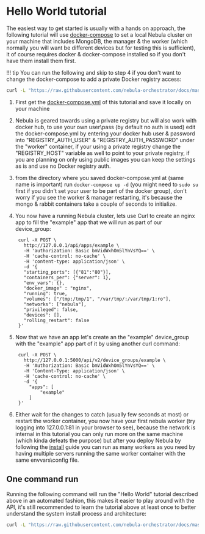 # Hello World tutorial

The easiest way to get started is usually with a hands on approach, the following tutorial will use [docker-compose](https://docs.docker.com/compose/) to set a local Nebula cluster on your machine that includes MongoDB, the manager & the worker (which normally you will want be different devices but for testing this is sufficient), it of course requires docker & docker-compose installed so if you don't have them install them first.

!!! tip
    You can run the following and skip to step 4 if you don't want to change the docker-compose to add a private Docker registry access:
    
```bash
curl -L "https://raw.githubusercontent.com/nebula-orchestrator/docs/master/examples/hello-world/docker-compose.yml" -o docker-compose.yml && sudo docker-compose up -d
```


1. First get the [docker-compose.yml](https://github.com/nebula-orchestrator/docs/blob/master/examples/hello-world/docker-compose.yml) of this tutorial and save it locally on your machine
2. Nebula is geared towards using a private registry but will also work with docker hub, to use your own user\pass (by default no auth is used) edit the docker-compose.yml by entering your docker hub user & password into "REGISTRY_AUTH_USER" & "REGISTRY_AUTH_PASSWORD" under the "worker" container, if your using a private registry change the "REGISTRY_HOST" variable as well to point to your private registry, if you are planning on only using public images you can keep the settings as is and use no Docker registry auth.
3. from the directory where you saved docker-compose.yml at (same name is important) run `docker-compose up -d` (you might need to `sudo su` first if you didn't set your user to be part of the docker group), don't worry if you see the worker & manager restarting, it's because the mongo & rabbit containers take a couple of seconds to initialize.
4. You now have a running Nebula cluster, lets use Curl to create an nginx app to fill the "example" app that we will run as part of our device_group:

        curl -X POST \
          http://127.0.0.1/api/apps/example \
          -H 'authorization: Basic bmVidWxhOm5lYnVsYQ==' \
          -H 'cache-control: no-cache' \
          -H 'content-type: application/json' \
          -d '{
          "starting_ports": [{"81":"80"}],
          "containers_per": {"server": 1},
          "env_vars": {},
          "docker_image" : "nginx",
          "running": true,
          "volumes": ["/tmp:/tmp/1", "/var/tmp/:/var/tmp/1:ro"],
          "networks": ["nebula"],
          "privileged": false,
          "devices": [],
          "rolling_restart": false
        }'
        
5. Now that we have an app let's create an the "example" device_group with the "example" app part of it by using another curl command:

        curl -X POST \
          http://127.0.0.1:5000/api/v2/device_groups/example \
          -H 'Authorization: Basic bmVidWxhOm5lYnVsYQ==' \
          -H 'Content-Type: application/json' \
          -H 'cache-control: no-cache' \
          -d '{
            "apps": [
                "example"
            ]
        }'

6. Either wait for the changes to catch (usually few seconds at most) or restart the worker container, you now have your first nebula worker (try logging into 127.0.0.1:81 in your browser to see), because the network is internal in this tutorial you can only run more on the same machine (which kinda defeats the purpose) but after you deploy Nebula by following the [install](install.md) guide you can run as many workers as you need by having multiple servers running the same worker container with the same envvars\config file.

## One command run

Running the following command will run the "Hello World" tutorial described above in an automated fashion, this makes it easier to play around with the API, it's still recommended to learn the tutorial above at least once to better understand the system install process and architecture:

```bash
curl -L "https://raw.githubusercontent.com/nebula-orchestrator/docs/master/examples/hello-world/start_example_nebula_cluster.sh" -o start_example_nebula_cluster.sh && sudo sh start_example_nebula_cluster.sh
```
